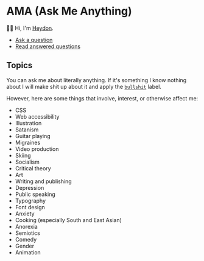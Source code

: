 # AMA (Ask Me Anything)

👋🤓 Hi, I'm [Heydon](https://twitter.com/heydonworks).

* [Ask a question](https://github.com/heydon/ama/issues/new)
* [Read answered questions](https://github.com/heydon/ama/issues?q=is%3Aissue+is%3Aclosed)

## Topics

You can ask me about literally anything. If it's something I know nothing about I will make shit up about it and apply the [`bullshit`](https://github.com/Heydon/AMA/labels/bullshit) label.

However, here are some things that involve, interest, or otherwise affect me:

* CSS
* Web accessibility
* Illustration
* Satanism
* Guitar playing
* Migraines
* Video production
* Skiing
* Socialism
* Critical theory
* Art
* Writing and publishing
* Depression
* Public speaking
* Typography
* Font design
* Anxiety
* Cooking (especially South and East Asian)
* Anorexia
* Semiotics
* Comedy
* Gender
* Animation
